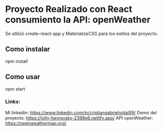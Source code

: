 # Proyecto Realizado con React consumiento la API: openWeather
Se utilizó create-react-app y  MaterializeCSS para los estilos del proyecto.

## Como instalar
npm install 

## Como usar
npm start

### Links:

Mi linkedin: https://www.linkedin.com/in/cristiangabrielvidal99/
Demo del proyecto: https://jolly-heyrovsky-2398e6.netlify.app/
API openWeather: https://openweathermap.org/
 
